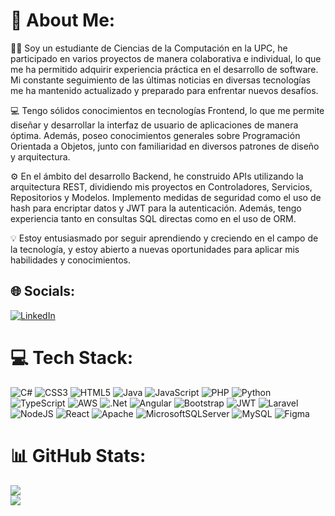 # 💫 About Me:
👨‍💻 Soy un estudiante de Ciencias de la Computación en la UPC, he participado en varios proyectos de manera colaborativa e individual, lo que me ha permitido adquirir experiencia práctica en el desarrollo de software. Mi constante seguimiento de las últimas noticias en diversas tecnologías me ha mantenido actualizado y preparado para enfrentar nuevos desafíos.

💻 Tengo sólidos conocimientos en tecnologías Frontend, lo que me permite diseñar y desarrollar la interfaz de usuario de aplicaciones de manera óptima. Además, poseo conocimientos generales sobre Programación Orientada a Objetos, junto con familiaridad en diversos patrones de diseño y arquitectura.

⚙️ En el ámbito del desarrollo Backend, he construido APIs utilizando la arquitectura REST, dividiendo mis proyectos en Controladores, Servicios, Repositorios y Modelos. Implemento medidas de seguridad como el uso de hash para encriptar datos y JWT para la autenticación. Además, tengo experiencia tanto en consultas SQL directas como en el uso de ORM.

💡 Estoy entusiasmado por seguir aprendiendo y creciendo en el campo de la tecnología, y estoy abierto a nuevas oportunidades para aplicar mis habilidades y conocimientos.

## 🌐 Socials:
[![LinkedIn](https://img.shields.io/badge/LinkedIn-%230077B5.svg?logo=linkedin&logoColor=white)](https://linkedin.com/in/sergio-andres-flores-ñahuis) 

# 💻 Tech Stack:
![C#](https://img.shields.io/badge/c%23-%23239120.svg?style=for-the-badge&logo=c-sharp&logoColor=white) ![CSS3](https://img.shields.io/badge/css3-%231572B6.svg?style=for-the-badge&logo=css3&logoColor=white) ![HTML5](https://img.shields.io/badge/html5-%23E34F26.svg?style=for-the-badge&logo=html5&logoColor=white) ![Java](https://img.shields.io/badge/java-%23ED8B00.svg?style=for-the-badge&logo=java&logoColor=white) ![JavaScript](https://img.shields.io/badge/javascript-%23323330.svg?style=for-the-badge&logo=javascript&logoColor=%23F7DF1E) ![PHP](https://img.shields.io/badge/php-%23777BB4.svg?style=for-the-badge&logo=php&logoColor=white) ![Python](https://img.shields.io/badge/python-3670A0?style=for-the-badge&logo=python&logoColor=ffdd54) ![TypeScript](https://img.shields.io/badge/typescript-%23007ACC.svg?style=for-the-badge&logo=typescript&logoColor=white) ![AWS](https://img.shields.io/badge/AWS-%23FF9900.svg?style=for-the-badge&logo=amazon-aws&logoColor=white) ![.Net](https://img.shields.io/badge/.NET-5C2D91?style=for-the-badge&logo=.net&logoColor=white) ![Angular](https://img.shields.io/badge/angular-%23DD0031.svg?style=for-the-badge&logo=angular&logoColor=white) ![Bootstrap](https://img.shields.io/badge/bootstrap-%23563D7C.svg?style=for-the-badge&logo=bootstrap&logoColor=white) ![JWT](https://img.shields.io/badge/JWT-black?style=for-the-badge&logo=JSON%20web%20tokens) ![Laravel](https://img.shields.io/badge/laravel-%23FF2D20.svg?style=for-the-badge&logo=laravel&logoColor=white) ![NodeJS](https://img.shields.io/badge/node.js-6DA55F?style=for-the-badge&logo=node.js&logoColor=white) ![React](https://img.shields.io/badge/react-%2320232a.svg?style=for-the-badge&logo=react&logoColor=%2361DAFB) ![Apache](https://img.shields.io/badge/apache-%23D42029.svg?style=for-the-badge&logo=apache&logoColor=white) ![MicrosoftSQLServer](https://img.shields.io/badge/Microsoft%20SQL%20Sever-CC2927?style=for-the-badge&logo=microsoft%20sql%20server&logoColor=white) ![MySQL](https://img.shields.io/badge/mysql-%2300f.svg?style=for-the-badge&logo=mysql&logoColor=white) ![Figma](https://img.shields.io/badge/figma-%23F24E1E.svg?style=for-the-badge&logo=figma&logoColor=white)
# 📊 GitHub Stats:
![](https://github-readme-streak-stats.herokuapp.com/?user=sergio185678&theme=gotham&hide_border=false)<br/>
![](https://github-readme-stats.vercel.app/api/top-langs/?username=sergio185678&theme=gotham&hide_border=false&include_all_commits=false&count_private=false&layout=compact)
